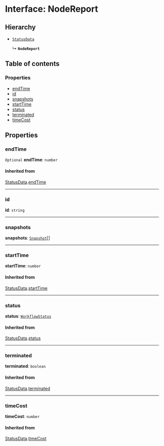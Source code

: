 # Interface: NodeReport

## Hierarchy

* [`StatusData`](/en/auto-docs/interface/interfaces/StatusData.md)

  ↳ **`NodeReport`**

## Table of contents

### Properties

* [endTime](/en/auto-docs/interface/interfaces/NodeReport.md#endtime)
* [id](/en/auto-docs/interface/interfaces/NodeReport.md#id)
* [snapshots](/en/auto-docs/interface/interfaces/NodeReport.md#snapshots)
* [startTime](/en/auto-docs/interface/interfaces/NodeReport.md#starttime)
* [status](/en/auto-docs/interface/interfaces/NodeReport.md#status)
* [terminated](/en/auto-docs/interface/interfaces/NodeReport.md#terminated)
* [timeCost](/en/auto-docs/interface/interfaces/NodeReport.md#timecost)

## Properties

### endTime

`Optional` **endTime**: `number`

#### Inherited from

[StatusData](/en/auto-docs/interface/interfaces/StatusData.md).[endTime](/en/auto-docs/interface/interfaces/StatusData.md#endtime)

***

### id

**id**: `string`

***

### snapshots

**snapshots**: [`Snapshot`](/en/auto-docs/interface/interfaces/Snapshot.md)\[]

***

### startTime

**startTime**: `number`

#### Inherited from

[StatusData](/en/auto-docs/interface/interfaces/StatusData.md).[startTime](/en/auto-docs/interface/interfaces/StatusData.md#starttime)

***

### status

**status**: [`WorkflowStatus`](/en/auto-docs/interface/enums/WorkflowStatus.md)

#### Inherited from

[StatusData](/en/auto-docs/interface/interfaces/StatusData.md).[status](/en/auto-docs/interface/interfaces/StatusData.md#status)

***

### terminated

**terminated**: `boolean`

#### Inherited from

[StatusData](/en/auto-docs/interface/interfaces/StatusData.md).[terminated](/en/auto-docs/interface/interfaces/StatusData.md#terminated)

***

### timeCost

**timeCost**: `number`

#### Inherited from

[StatusData](/en/auto-docs/interface/interfaces/StatusData.md).[timeCost](/en/auto-docs/interface/interfaces/StatusData.md#timecost)
